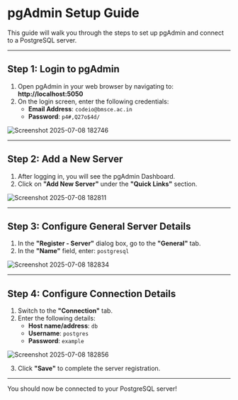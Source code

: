 # pgAdmin Setup Guide

This guide will walk you through the steps to set up pgAdmin and connect to a PostgreSQL server.

---

## Step 1: Login to pgAdmin

1. Open pgAdmin in your web browser by navigating to:
   **http://localhost:5050**
2. On the login screen, enter the following credentials:
   - **Email Address**: `codeio@bmsce.ac.in`
   - **Password**: `p4#,Q27o$4d/`

![Screenshot 2025-07-08 182746](https://github.com/user-attachments/assets/54c156cb-e995-4508-9b3a-6968c451d224)

---

## Step 2: Add a New Server

1. After logging in, you will see the pgAdmin Dashboard.
2. Click on **"Add New Server"** under the **"Quick Links"** section.

![Screenshot 2025-07-08 182811](https://github.com/user-attachments/assets/3ed98ec7-b88b-4de3-a9c4-ff350e33e947)

---

## Step 3: Configure General Server Details

1. In the **"Register - Server"** dialog box, go to the **"General"** tab.
2. In the **"Name"** field, enter:
   `postgresql`

![Screenshot 2025-07-08 182834](https://github.com/user-attachments/assets/0c514696-ee80-402e-ad6c-e588f65c611d)

---

## Step 4: Configure Connection Details

1. Switch to the **"Connection"** tab.
2. Enter the following details:
   - **Host name/address**: `db`
   - **Username**: `postgres`
   - **Password**: `example`

![Screenshot 2025-07-08 182856](https://github.com/user-attachments/assets/19508099-2401-4437-bda0-e76cc8722480)

3. Click **"Save"** to complete the server registration.

---

You should now be connected to your PostgreSQL server!
